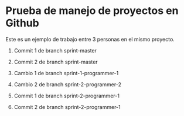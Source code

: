 # Prueba de manejo de proyectos en Github

Este es un ejemplo de trabajo entre 3 personas en el mismo proyecto.

1. Commit 1 de branch sprint-master
2. Commit 2 de branch sprint-master

1. Cambio 1 de branch sprint-1-programmer-1
2. Cambio 2 de branch sprint-2-programmer-2

1. Commit 1 de branch sprint-2-programmer-1
1. Commit 2 de branch sprint-2-programmer-1
